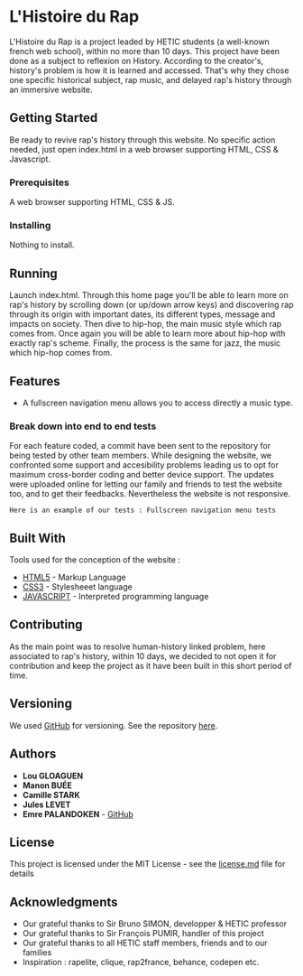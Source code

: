 # L'Histoire du Rap

L'Histoire du Rap is a project leaded by HETIC students (a well-known french web school), within no more than 10 days. This project have been done as a subject to reflexion on History. According to the creator's, history's problem is how it is learned and accessed. That's why they chose one specific historical subject, rap music, and delayed rap's history through an immersive website.

## Getting Started

Be ready to revive rap's history through this website. No specific action needed, just open index.html in a web browser supporting HTML, CSS & Javascript.

### Prerequisites

A web browser supporting HTML, CSS & JS.

### Installing

Nothing to install.

## Running

Launch index.html. Through this home page you'll be able to learn more on rap's history by scrolling down (or up/down arrow keys) and discovering rap through its origin with important dates, its different types, message and impacts on society. Then dive to hip-hop, the main music style which rap comes from. Once again you will be able to learn more about hip-hop with exactly rap's scheme. Finally, the process is the same for jazz, the music which hip-hop comes from.

## Features

* A fullscreen navigation menu allows you to access directly a music type.


### Break down into end to end tests

For each feature coded, a commit have been sent to the repository for being tested by other team members. While designing the website, we confronted some support and accesibility problems leading us to opt for maximum cross-border coding and better device support. The updates were uploaded online for letting our family and friends to test the website too, and to get their feedbacks.
Nevertheless the website is not responsive.

```
Here is an example of our tests : Fullscreen navigation menu tests
```

## Built With

Tools used for the conception of the website :
* [HTML5](https://www.w3.org/html/) - Markup Language
* [CSS3](https://www.w3.org/Style/CSS/Overview.en.html) - Stylesheeet language
* [JAVASCRIPT](https://www.javascript.com/) - Interpreted programming language

## Contributing

As the main point was to resolve human-history linked problem, here associated to rap's history, within 10 days, we decided to not open it for contribution and keep the project as it have been built in this short period of time.

## Versioning

We used [GitHub](http://github.com/) for versioning. See the repository [here](https://github.com/palemre/rap-project-h2-t1). 

## Authors

* **Lou GLOAGUEN**
* **Manon BUÉE**
* **Camille STARK**
* **Jules LEVET**
* **Emre PALANDOKEN** - [GitHub](https://github.com/palemre/)


## License

This project is licensed under the MIT License - see the [license.md](license.md) file for details

## Acknowledgments

* Our grateful thanks to Sir Bruno SIMON, developper & HETIC professor
* Our grateful thanks to Sir François PUMIR, handler of this project
* Our grateful thanks to all HETIC staff members, friends and to our families
* Inspiration : rapelite, clique, rap2france, behance, codepen etc.
